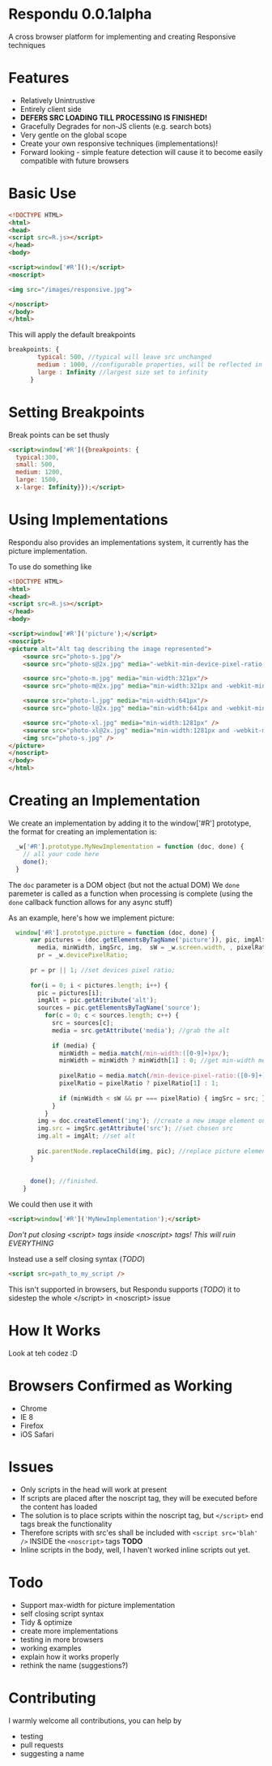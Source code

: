 Respondu 0.0.1alpha
==

A cross browser platform for implementing and creating Responsive techniques



Features
===

* Relatively Unintrustive
* Entirely client side
* **DEFERS SRC LOADING TILL PROCESSING IS FINISHED!**
* Gracefully Degrades for non-JS clients (e.g. search bots)
* Very gentle on the global scope
* Create your own responsive techniques (implementations)!
* Forward looking - simple feature detection will cause it to become easily compatible with future browsers

Basic Use
===

```html
<!DOCTYPE HTML>
<html>
<head>
<script src=R.js></script>
</head>
<body>

<script>window['#R']();</script>
<noscript>

<img src="/images/responsive.jpg">

</noscript>
</body>
</html>

```

This will apply the default breakpoints

```javascript
breakpoints: {
        typical: 500, //typical will leave src unchanged
        medium : 1000, //configurable properties, will be reflected in requested image e.g. name.medium.png
        large : Infinity //largest size set to infinity
      }
```

Setting Breakpoints
===
Break points can be set thusly

```html
<script>window['#R']({breakpoints: {
  typical:300, 
  small: 500, 
  medium: 1200, 
  large: 1500,
  x-large: Infinity}});</script>
```

Using Implementations
===
Respondu also provides an implementations system,
it currently has the picture implementation. 

To use do something like

```html
<!DOCTYPE HTML>
<html>
<head>
<script src=R.js></script>
</head>
<body>

<script>window['#R']('picture');</script>
<noscript>
<picture alt="Alt tag describing the image represented"> 
    <source src="photo-s.jpg"/> 
    <source src="photo-s@2x.jpg" media="-webkit-min-device-pixel-ratio:2,-moz-min-device-pixel-ratio:2,-o-min-device-pixel-ratio: 2/1,min-device-pixel-ratio:2"/> 

    <source src="photo-m.jpg" media="min-width:321px"/> 
    <source src="photo-m@2x.jpg" media="min-width:321px and -webkit-min-device-pixel-ratio:2,-moz-min-device-pixel-ratio:2,-o-min-device-pixel-ratio: 2/1,min-device-pixel-ratio:2"/> 

    <source src="photo-l.jpg" media="min-width:641px"/> 
    <source src="photo-l@2x.jpg" media="min-width:641px and -webkit-min-device-pixel-ratio:2,-moz-min-device-pixel-ratio:2,-o-min-device-pixel-ratio: 2/1,min-device-pixel-ratio:2"/> 

    <source src="photo-xl.jpg" media="min-width:1281px" /> 
    <source src="photo-xl@2x.jpg" media="min-width:1281px and -webkit-min-device-pixel-ratio:2,-moz-min-device-pixel-ratio:2,-o-min-device-pixel-ratio: 2/1,min-device-pixel-ratio:2" /> 
    <img src="photo-s.jpg" />
</picture>
</noscript>
</body>
</html>

```

Creating an Implementation
===
We create an implementation by adding it to the window['#R'] prototype, 
the format for creating an implementation is:

```javascript
  _w['#R'].prototype.MyNewImplementation = function (doc, done) {
    // all your code here
    done();
  }

```

The `doc` parameter is a DOM object (but not the actual DOM)
We `done` paremeter is called as a function when processing is complete 
(using the `done` callback function allows for any async stuff)

As an example, here's how we implement picture:

```javascript
  window['#R'].prototype.picture = function (doc, done) {
      var pictures = (doc.getElementsByTagName('picture')), pic, imgAlt, sources, src, i, c,
        media, minWidth, imgSrc, img,  sW = _w.screen.width, , pixelRatio, 
        pr = _w.devicePixelRatio;
                
      pr = pr || 1; //set devices pixel ratio;
      
      for(i = 0; i < pictures.length; i++) {
        pic = pictures[i];
        imgAlt = pic.getAttribute('alt');
        sources = pic.getElementsByTagName('source');
          for(c = 0; c < sources.length; c++) {
            src = sources[c];
            media = src.getAttribute('media'); //grab the alt
           
            if (media) {
              minWidth = media.match(/min-width:([0-9]+)px/);
              minWidth = minWidth ? minWidth[1] : 0; //get min-width media query for each source element
              
              pixelRatio = media.match(/min-device-pixel-ratio:([0-9]+)/); //get min-device-pixel-ratio
              pixelRatio = pixelRatio ? pixelRatio[1] : 1; 
                            
              if (minWidth < sW && pr === pixelRatio) { imgSrc = src; } //set imgSrc to the source element if conditions match
            }
          }
        img = doc.createElement('img'); //create a new image element on the ghost DOM
        img.src = imgSrc.getAttribute('src'); //set chosen src
        img.alt = imgAlt; //set alt
        
        pic.parentNode.replaceChild(img, pic); //replace picture element with create img element
      }
      
      
      done(); //finished.
    }

```



We could then use it with
```html
<script>window['#R']('MyNewImplementation');</script>
```





*Don't put closing &lt;script&gt; tags inside &lt;noscript&gt; tags! This will ruin EVERYTHING*

Instead use a self closing syntax  (*TODO*)

```html
<script src=path_to_my_script />
```

This isn't supported in browsers, but Respondu supports (*TODO*) it to sidestep the whole &lt;/script&gt; in &lt;noscript&gt; issue

How It Works
===

Look at teh codez :D


Browsers Confirmed as Working
===

* Chrome
* IE 8
* Firefox
* iOS Safari

Issues
===
* Only scripts in the head will work at present
* If scripts are placed after the noscript tag, they will be executed before the content has loaded
* The solution is to place scripts within the noscript tag, but `</script>` end tags break the functionality
* Therefore scripts with src'es shall be included with `<script src='blah' />` INSIDE the `<noscript>` tags **TODO**
* Inline scripts in the body, well, I haven't worked inline scripts out yet. 



Todo
===

* Support max-width for picture implementation
* self closing script syntax
* Tidy & optimize
* create more implementations
* testing in more browsers
* working examples
* explain how it works properly
* rethink the name (suggestions?)



Contributing
===
I warmly welcome all contributions, you can help by

* testing
* pull requests
* suggesting a name



